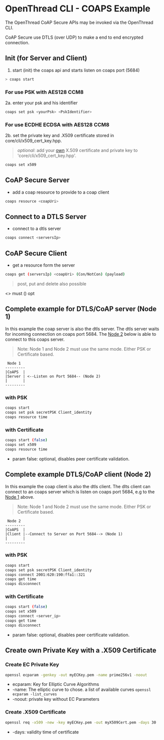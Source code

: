 # OpenThread CLI - COAPS Example

The OpenThread CoAP Secure APIs may be invoked via the OpenThread CLI.

CoAP Secure use DTLS (over UDP) to make a end to end encrypted connection.

## Init (for Server and Client)

 1. start (init) the coaps api and starts listen on coaps port (5684)
 
```bash
> coaps start
```

### For use PSK with AES128 CCM8

 2a. enter your psk and his identifier
 
```bash
coaps set psk <yourPsk> <PskIdentifier>
```

### For use ECDHE ECDSA with AES128 CCM8

 2b. set the private key and .X509 certificate stored in core/cli/x509_cert_key.hpp.
 
 > _optional_: add your [own](#create-ec-private-key) X.509 certificate and private key to 'core/cli/x509_cert_key.hpp'.
 
```bash
coaps set x509
```

## CoAP Secure Server

 * add a coap resource to provide to a coap client
 
```bash
coaps resource <coapUri>
```

## Connect to a DTLS Server

 * connect to a dtls server
 
```bash
coaps connect <serversIp>
```

## CoAP Secure Client

* get a resource form the server

```bash
coaps get (serversIp) <coapUri> (Con/NotCon) (payload)
```

> post, put and delete also possible
   
   
<> must
() opt
   
   
## Complete example for DTLS/CoAP server (Node 1)

In this example the coap server is also the dtls server.
The dtls server waits for incoming connection on coaps port 5684.
The [Node 2](#complete-example-dtlscoap-client-node-2) below is able to connect to this coaps server. 

> Note: Node 1 and Node 2 must use the same mode. Either PSK or Certificate based.   

```
 Node 1
---------
|CoAPS  |
|Server | <--Listen on Port 5684-- (Node 2)
|       |
---------
```

### with PSK

```bash
coaps start
coaps set psk secretPSK Client_identity
coaps resource time
```

### with Certificate

```bash
coaps start (false)
coaps set x509
coaps resource time
```

* param false: optional, disables peer certificate validation.

## Complete example DTLS/CoAP client (Node 2)

In this example the coap client is also the dtls client.
The dlts client can connect to an coaps server which is listen on coaps port 5684, e.g to the [Node 1](#complete-example-for-dtlscoap-server-node-1) above.

> Note: Node 1 and Node 2 must use the same mode. Either PSK or Certificate based.   

```
 Node 2
---------
|CoAPS  |
|Client |--Connect to Server on Port 5684--> (Node 1)
|       |
---------
```

### with PSK

```bash
coaps start
coaps set psk secretPSK Client_identity
coaps connect 2001:620:190:ffa1::321
coaps get time
coaps disconnect
```

### with Certificate

```bash
coaps start (false)
coaps set x509
coaps connect <server_ip>
coaps get time
coaps disconnect
```

* param false: optional, disables peer certificate validation.

## Create own Private Key with a .X509 Certificate

### Create EC Private Key

```bash
openssl ecparam -genkey -out myECKey.pem -name prime256v1 -noout
```

* ecparam: Key for Elliptic Curve Algorithms
* -name: The elliptic curve to chose. a list of available curves `openssl ecparam -list_curves`
* -noout: private key without EC Parameters

### Create .X509 Certificate

```bash
openssl req -x509 -new -key myECKey.pem -out myX509Cert.pem -days 30
```

* -days: validity time of certificate
